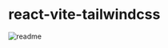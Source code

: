 # react-vite-tailwindcss
![readme](https://user-images.githubusercontent.com/25151124/219547619-7a5f0385-71b0-41f6-bec5-4dd1f7d9b489.jpg)
